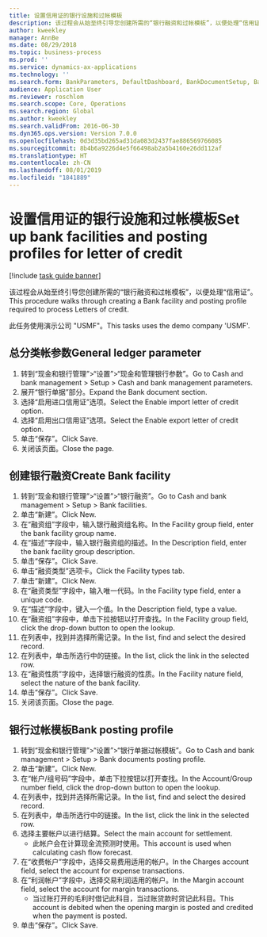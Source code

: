 ```yaml
---
title: 设置信用证的银行设施和过帐模板
description: 该过程会从始至终引导您创建所需的“银行融资和过帐模板”，以便处理“信用证”。
author: kweekley
manager: AnnBe
ms.date: 08/29/2018
ms.topic: business-process
ms.prod: ''
ms.service: dynamics-ax-applications
ms.technology: ''
ms.search.form: BankParameters, DefaultDashboard, BankDocumentSetup, BankDocumentPosting
audience: Application User
ms.reviewer: roschlom
ms.search.scope: Core, Operations
ms.search.region: Global
ms.author: kweekley
ms.search.validFrom: 2016-06-30
ms.dyn365.ops.version: Version 7.0.0
ms.openlocfilehash: 0d3d35bd265ad31da083d2437fae886569766085
ms.sourcegitcommit: 8b4b6a9226d4e5f66498ab2a5b4160e26dd112af
ms.translationtype: HT
ms.contentlocale: zh-CN
ms.lasthandoff: 08/01/2019
ms.locfileid: "1841889"
---
```

# <a name="set-up-bank-facilities-and-posting-profiles-for-letter-of-credit"></a><span data-ttu-id="64802-103">设置信用证的银行设施和过帐模板</span><span class="sxs-lookup"><span data-stu-id="64802-103">Set up bank facilities and posting profiles for letter of credit</span></span>

[!include [task guide banner](../../includes/task-guide-banner.md)]

<span data-ttu-id="64802-104">该过程会从始至终引导您创建所需的“银行融资和过帐模板”，以便处理“信用证”。</span><span class="sxs-lookup"><span data-stu-id="64802-104">This procedure walks through creating a Bank facility and posting profile required to process Letters of credit.</span></span> 

<span data-ttu-id="64802-105">此任务使用演示公司 "USMF"。</span><span class="sxs-lookup"><span data-stu-id="64802-105">This tasks uses the demo company 'USMF'.</span></span>






## <a name="general-ledger-parameter"></a><span data-ttu-id="64802-106">总分类帐参数</span><span class="sxs-lookup"><span data-stu-id="64802-106">General ledger parameter</span></span>
1. <span data-ttu-id="64802-107">转到“现金和银行管理”>“设置”>“现金和管理银行参数”。</span><span class="sxs-lookup"><span data-stu-id="64802-107">Go to Cash and bank management > Setup > Cash and bank management parameters.</span></span>
2. <span data-ttu-id="64802-108">展开“银行单据”部分。</span><span class="sxs-lookup"><span data-stu-id="64802-108">Expand the Bank document section.</span></span>
3. <span data-ttu-id="64802-109">选择“启用进口信用证”选项。</span><span class="sxs-lookup"><span data-stu-id="64802-109">Select the Enable import letter of credit option.</span></span>
4. <span data-ttu-id="64802-110">选择“启用出口信用证”选项。</span><span class="sxs-lookup"><span data-stu-id="64802-110">Select the Enable export letter of credit option.</span></span>
5. <span data-ttu-id="64802-111">单击“保存”。</span><span class="sxs-lookup"><span data-stu-id="64802-111">Click Save.</span></span>
6. <span data-ttu-id="64802-112">关闭该页面。</span><span class="sxs-lookup"><span data-stu-id="64802-112">Close the page.</span></span>

## <a name="create-bank-facility"></a><span data-ttu-id="64802-113">创建银行融资</span><span class="sxs-lookup"><span data-stu-id="64802-113">Create Bank facility</span></span>
1. <span data-ttu-id="64802-114">转到“现金和银行管理”>“设置”>“银行融资”。</span><span class="sxs-lookup"><span data-stu-id="64802-114">Go to Cash and bank management > Setup > Bank facilities.</span></span>
2. <span data-ttu-id="64802-115">单击“新建”。</span><span class="sxs-lookup"><span data-stu-id="64802-115">Click New.</span></span>
3. <span data-ttu-id="64802-116">在“融资组”字段中，输入银行融资组名称。</span><span class="sxs-lookup"><span data-stu-id="64802-116">In the Facility group field, enter the bank facility group name.</span></span>
4. <span data-ttu-id="64802-117">在“描述”字段中，输入银行融资组的描述。</span><span class="sxs-lookup"><span data-stu-id="64802-117">In the Description field, enter the bank facility group description.</span></span>
5. <span data-ttu-id="64802-118">单击“保存”。</span><span class="sxs-lookup"><span data-stu-id="64802-118">Click Save.</span></span>
6. <span data-ttu-id="64802-119">单击“融资类型”选项卡。</span><span class="sxs-lookup"><span data-stu-id="64802-119">Click the Facility types tab.</span></span>
7. <span data-ttu-id="64802-120">单击“新建”。</span><span class="sxs-lookup"><span data-stu-id="64802-120">Click New.</span></span>
8. <span data-ttu-id="64802-121">在“融资类型”字段中，输入唯一代码。</span><span class="sxs-lookup"><span data-stu-id="64802-121">In the Facility type field, enter a unique code.</span></span>
9. <span data-ttu-id="64802-122">在“描述”字段中，键入一个值。</span><span class="sxs-lookup"><span data-stu-id="64802-122">In the Description field, type a value.</span></span>
10. <span data-ttu-id="64802-123">在“融资组”字段中，单击下拉按钮以打开查找。</span><span class="sxs-lookup"><span data-stu-id="64802-123">In the Facility group field, click the drop-down button to open the lookup.</span></span>
11. <span data-ttu-id="64802-124">在列表中，找到并选择所需记录。</span><span class="sxs-lookup"><span data-stu-id="64802-124">In the list, find and select the desired record.</span></span>
12. <span data-ttu-id="64802-125">在列表中，单击所选行中的链接。</span><span class="sxs-lookup"><span data-stu-id="64802-125">In the list, click the link in the selected row.</span></span>
13. <span data-ttu-id="64802-126">在“融资性质”字段中，选择银行融资的性质。</span><span class="sxs-lookup"><span data-stu-id="64802-126">In the Facility nature field, select the nature of the bank facility.</span></span>
14. <span data-ttu-id="64802-127">单击“保存”。</span><span class="sxs-lookup"><span data-stu-id="64802-127">Click Save.</span></span>
15. <span data-ttu-id="64802-128">关闭该页面。</span><span class="sxs-lookup"><span data-stu-id="64802-128">Close the page.</span></span>

## <a name="bank-posting-profile"></a><span data-ttu-id="64802-129">银行过帐模板</span><span class="sxs-lookup"><span data-stu-id="64802-129">Bank posting profile</span></span>
1. <span data-ttu-id="64802-130">转到“现金和银行管理”>“设置”>“银行单据过帐模板”。</span><span class="sxs-lookup"><span data-stu-id="64802-130">Go to Cash and bank management > Setup > Bank documents posting profile.</span></span>
2. <span data-ttu-id="64802-131">单击“新建”。</span><span class="sxs-lookup"><span data-stu-id="64802-131">Click New.</span></span>
3. <span data-ttu-id="64802-132">在“帐户/组号码”字段中，单击下拉按钮以打开查找。</span><span class="sxs-lookup"><span data-stu-id="64802-132">In the Account/Group number field, click the drop-down button to open the lookup.</span></span>
4. <span data-ttu-id="64802-133">在列表中，找到并选择所需记录。</span><span class="sxs-lookup"><span data-stu-id="64802-133">In the list, find and select the desired record.</span></span>
5. <span data-ttu-id="64802-134">在列表中，单击所选行中的链接。</span><span class="sxs-lookup"><span data-stu-id="64802-134">In the list, click the link in the selected row.</span></span>
6. <span data-ttu-id="64802-135">选择主要帐户以进行结算。</span><span class="sxs-lookup"><span data-stu-id="64802-135">Select the main account for settlement.</span></span>
    * <span data-ttu-id="64802-136">此帐户会在计算现金流预测时使用。</span><span class="sxs-lookup"><span data-stu-id="64802-136">This account is used when calculating cash flow forecast.</span></span>  
7. <span data-ttu-id="64802-137">在“收费帐户”字段中，选择交易费用适用的帐户。</span><span class="sxs-lookup"><span data-stu-id="64802-137">In the Charges account field, select the account for expense transactions.</span></span>
8. <span data-ttu-id="64802-138">在“利润帐户”字段中，选择交易利润适用的帐户。</span><span class="sxs-lookup"><span data-stu-id="64802-138">In the Margin account field, select the account for margin transactions.</span></span>
    * <span data-ttu-id="64802-139">当过账打开的毛利时借记此科目，当过账贷款时贷记此科目。</span><span class="sxs-lookup"><span data-stu-id="64802-139">This account is debited when the opening margin is posted and credited when the payment is posted.</span></span>  
9. <span data-ttu-id="64802-140">单击“保存”。</span><span class="sxs-lookup"><span data-stu-id="64802-140">Click Save.</span></span>

